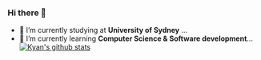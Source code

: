 ### Hi there 👋
- 🔭 I’m currently studying at **University of Sydney** ...
- 🌱 I’m currently learning **Computer Science & Software development**...
[![Kyan's github stats](https://github-readme-stats.vercel.app/api?username=KyanChen)](https://github.com/KyanChen/github-readme-stats)

<!--
**KyanChen/KyanChen** is a ✨ _special_ ✨ repository because its `README.md` (this file) appears on your GitHub profile.

Here are some ideas to get you started:

- 🔭 I’m currently working on ...
- 🌱 I’m currently learning ...
- 👯 I’m looking to collaborate on ...
- 🤔 I’m looking for help with ...
- 💬 Ask me about ...
- 📫 How to reach me: ...
- 😄 Pronouns: ...
- ⚡ Fun fact: ...
-->
